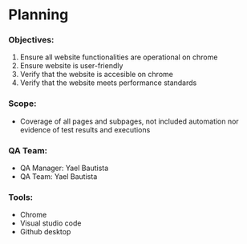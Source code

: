 # Planning
### Objectives: 
1. Ensure all website functionalities are operational on chrome
2. Ensure website is user-friendly 
3. Verify that the website is accesible on chrome
4. Verify that the website meets performance standards

### Scope:
- Coverage of all pages and subpages, not included automation nor evidence of test results and executions

### QA Team:
- QA Manager: Yael Bautista
- QA Team: Yael Bautista

### Tools:
- Chrome
- Visual studio code
- Github desktop